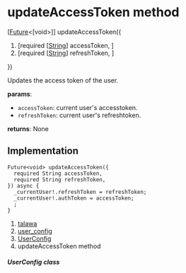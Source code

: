 
<div>

# updateAccessToken method

</div>


[[Future](https://api.flutter.dev/flutter/dart-core/Future-class.html)\<[void\>]]
updateAccessToken({

1.  [required
    [[String](https://api.flutter.dev/flutter/dart-core/String-class.md)]
    accessToken,
    ]
2.  [required
    [[String](https://api.flutter.dev/flutter/dart-core/String-class.html)]
    refreshToken,
    ]

})



Updates the access token of the user.

**params**:

-   `accessToken`: current user\'s accesstoken.
-   `refreshToken`: current user\'s refreshtoken.

**returns**: None



## Implementation

``` language-dart
Future<void> updateAccessToken({
  required String accessToken,
  required String refreshToken,
}) async {
  _currentUser!.refreshToken = refreshToken;
  _currentUser!.authToken = accessToken;
  ;
}
```







1.  [talawa](../../index.md)
2.  [user_config](../../services_user_config/)
3.  [UserConfig](../../services_user_config/UserConfig-class.md)
4.  updateAccessToken method

##### UserConfig class







